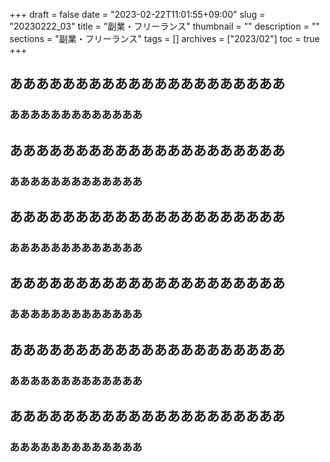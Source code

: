 +++
draft = false
date = "2023-02-22T11:01:55+09:00"
slug = "20230222_03"
title = "副業・フリーランス"
thumbnail = ""
description = ""
sections = "副業・フリーランス"
tags = []
archives = ["2023/02"]
toc = true
+++

## あああああああああああああああああああああ
### あああああああああああああ

## あああああああああああああああああああああ
### あああああああああああああ

## あああああああああああああああああああああ
### あああああああああああああ

## あああああああああああああああああああああ
### あああああああああああああ

## あああああああああああああああああああああ
### あああああああああああああ

## あああああああああああああああああああああ
### あああああああああああああ
